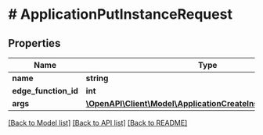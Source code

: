 # # ApplicationPutInstanceRequest

## Properties

Name | Type | Description | Notes
------------ | ------------- | ------------- | -------------
**name** | **string** |  |
**edge_function_id** | **int** |  |
**args** | [**\OpenAPI\Client\Model\ApplicationCreateInstanceRequestArgs**](ApplicationCreateInstanceRequestArgs.md) |  |

[[Back to Model list]](../../README.md#models) [[Back to API list]](../../README.md#endpoints) [[Back to README]](../../README.md)

